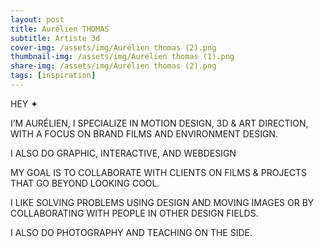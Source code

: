 ```yaml
---
layout: post
title: Aurélien THOMAS
subtitle: Artiste 3d
cover-img: /assets/img/Aurélien thomas (2).png
thumbnail-img: /assets/img/Aurélien thomas (1).png
share-img: /assets/img/Aurélien thomas (2).png
tags: [inspiration]
---
```


HEY ✦

I’M AURÉLIEN, I SPECIALIZE IN MOTION DESIGN, 3D & ART DIRECTION, WITH A FOCUS ON BRAND FILMS AND ENVIRONMENT DESIGN.

I ALSO DO GRAPHIC, INTERACTIVE, AND WEBDESIGN

MY GOAL IS TO COLLABORATE WITH CLIENTS ON FILMS & PROJECTS THAT GO BEYOND LOOKING COOL.

I LIKE SOLVING PROBLEMS USING DESIGN AND MOVING IMAGES OR BY COLLABORATING WITH PEOPLE IN OTHER DESIGN FIELDS.

I ALSO DO PHOTOGRAPHY AND TEACHING ON THE SIDE.
